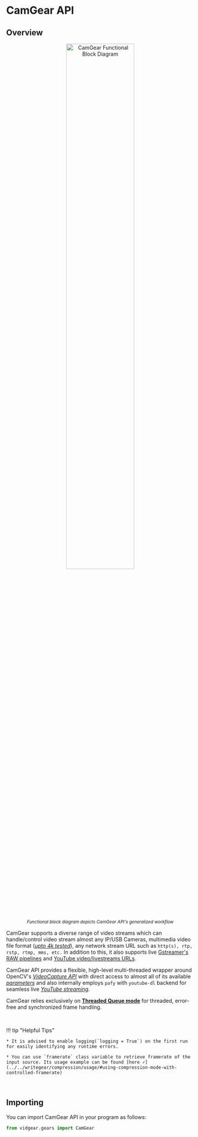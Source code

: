 <!--
===============================================
vidgear library source-code is deployed under the Apache 2.0 License:

Copyright (c) 2019-2020 Abhishek Thakur(@abhiTronix) <abhi.una12@gmail.com>

Licensed under the Apache License, Version 2.0 (the "License");
you may not use this file except in compliance with the License.
You may obtain a copy of the License at

   http://www.apache.org/licenses/LICENSE-2.0

Unless required by applicable law or agreed to in writing, software
distributed under the License is distributed on an "AS IS" BASIS,
WITHOUT WARRANTIES OR CONDITIONS OF ANY KIND, either express or implied.
See the License for the specific language governing permissions and
limitations under the License.
===============================================
-->

# CamGear API 


## Overview

<p align="center">
  <img src="../../../assets/images/camgear.png" alt="CamGear Functional Block Diagram"  width="60%"/>
  <br>
  <sub><i>Functional block diagram depicts CamGear API's generalized workflow</i></sub>
</p>


CamGear supports a diverse range of video streams which can handle/control video stream almost any IP/USB Cameras,  multimedia video file format ([_upto 4k tested_](https://github.com/abhiTronix/vidgear/blob/62f32ad6663c871ec6aa4890ca1b55cd1286511a/vidgear/tests/benchmark_tests/test_benchmark_playback.py#L31-L71)), any network stream URL such as `http(s), rtp, rstp, rtmp, mms, etc.` In addition to this, it also supports live [Gstreamer's RAW pipelines](https://gstreamer.freedesktop.org/documentation/frequently-asked-questions/using.html) and [YouTube video/livestreams URLs](../usage/#using-camgear-with-youtube-videos).

CamGear API provides a flexible, high-level multi-threaded wrapper around OpenCV's *[VideoCapture API](https://docs.opencv.org/master/d8/dfe/classcv_1_1VideoCapture.html#a57c0e81e83e60f36c83027dc2a188e80)* with direct access to almost all of its available [*parameters*](../advanced/source_params/) and also internally employs `pafy` with `youtube-dl` backend for seamless live [*YouTube streaming*](../usage/#using-camgear-with-youtube-videos). 

CamGear relies exclusively on [**Threaded Queue mode**](../../../bonus/TQM/) for threaded, error-free and synchronized frame handling.

&nbsp; 


!!! tip "Helpful Tips"

	* It is advised to enable logging(`logging = True`) on the first run for easily identifying any runtime errors.

	* You can use `framerate` class variable to retrieve framerate of the input source. Its usage example can be found [here ➶](../../writegear/compression/usage/#using-compression-mode-with-controlled-framerate)


&nbsp; 

## Importing

You can import CamGear API in your program as follows:

```python
from vidgear.gears import CamGear
```

&nbsp; 